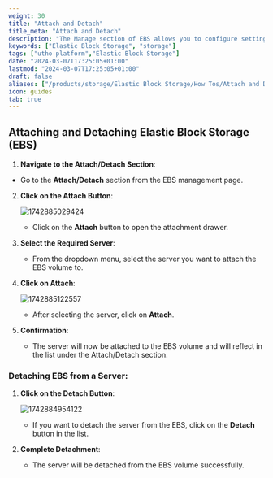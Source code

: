 ```yaml
---
weight: 30
title: "Attach and Detach"
title_meta: "Attach and Detach"
description: "The Manage section of EBS allows you to configure settings, resize volumes, attach or detach them from instances, and destroy volumes when no longer needed."
keywords: ["Elastic Block Storage", "storage"]
tags: ["utho platform","Elastic Block Storage"]
date: "2024-03-07T17:25:05+01:00"
lastmod: "2024-03-07T17:25:05+01:00"
draft: false 
aliases: ["/products/storage/Elastic Block Storage/How Tos/Attach and Detach"]
icon: guides
tab: true
---
```

## Attaching and Detaching Elastic Block Storage (EBS)

1. **Navigate to the Attach/Detach Section**:

- Go to the **Attach/Detach** section from the EBS management page.

2. **Click on the Attach Button**:

   ![1742885029424](image/index/1742885029424.png)

   - Click on the **Attach** button to open the attachment drawer.
3. **Select the Required Server**:

   - From the dropdown menu, select the server you want to attach the EBS volume to.
4. **Click on Attach**:

   ![1742885122557](image/index/1742885122557.png)

   - After selecting the server, click on **Attach**.
5. **Confirmation**:

   - The server will now be attached to the EBS volume and will reflect in the list under the Attach/Detach section.

### Detaching EBS from a Server:

1. **Click on the Detach Button**:

   ![1742884954122](image/index/1742884954122.png)

   - If you want to detach the server from the EBS, click on the **Detach** button in the list.
2. **Complete Detachment**:

   - The server will be detached from the EBS volume successfully.
